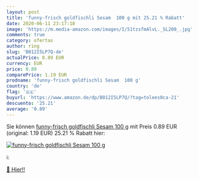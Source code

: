 ```yaml
---
layout: post
title: 'funny-frisch goldfischli Sesam  100 g mit 25.21 % Rabatt'
date: 2020-06-11 23:17:18
image: 'https://m.media-amazon.com/images/I/51tzsfmAlvL._SL200_.jpg'
comments: true
category: ofertas
author: ring
slug: 'B012I5LP7Q-de'
actualPrice: 0.89 EUR
currency: EUR
price: 0.89
comparePrice: 1.19 EUR
prodname: 'funny-frisch goldfischli Sesam  100 g'
country: 'de'
flag: '🇩🇪'
buyurl: 'https://www.amazon.de/dp/B012I5LP7Q/?tag=tolees0ca-21'
descuento: '25.21'
average: '0.89'
---
```


Sie können [funny-frisch goldfischli Sesam  100 g](https://www.amazon.de/dp/B012I5LP7Q/?tag=tolees0ca-21) mit Preis 0.89 EUR (original: 1.19 EUR) 25.21 % Rabatt hier:

[![funny-frisch goldfischli Sesam  100 g](https://m.media-amazon.com/images/I/51tzsfmAlvL._SL200_.jpg)](https://www.amazon.de/dp/B012I5LP7Q/?tag=tolees0ca-21)

ℹ️:


[🛒 Hier!!](https://www.amazon.de/dp/B012I5LP7Q/?tag=tolees0ca-21)

